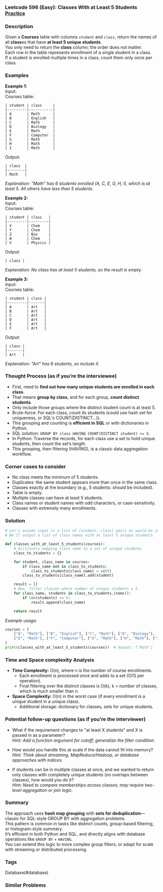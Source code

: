 ### Leetcode 596 (Easy): Classes With at Least 5 Students [Practice](https://leetcode.com/problems/classes-with-at-least-5-students)

### Description  
Given a **Courses** table with columns `student` and `class`, return the names of all **class**es that have **at least 5 unique students**.  
You only need to return the **class** column; the order does not matter.  
Each row in the table represents enrollment of a single student in a class.  
If a student is enrolled multiple times in a class, count them only once per class.

### Examples  

**Example 1:**  
Input:  
Courses table:  
```
| student | class     |
|---------|-----------|
| A       | Math      |
| B       | English   |
| C       | Math      |
| D       | Biology   |
| E       | Math      |
| F       | Computer  |
| G       | Math      |
| H       | Math      |
| I       | Math      |
```
Output:  
```
| class  |
|--------|
| Math   |
```
*Explanation: "Math" has 6 students enrolled (A, C, E, G, H, I), which is at least 5. All others have less than 5 students.*

**Example 2:**  
Input:  
Courses table:  
```
| student | class   |
|---------|---------|
| X       | Chem    |
| Y       | Chem    |
| Z       | Bio     |
| W       | Chem    |
| V       | Physics |
```
Output:  
```
| class |
```
*Explanation: No class has at least 5 students, so the result is empty.*

**Example 3:**  
Input:  
Courses table:  
```
| student | class |
|---------|-------|
| A       | Art   |
| B       | Art   |
| C       | Art   |
| D       | Art   |
| E       | Art   |
| F       | Art   |
```
Output:  
```
| class |
|-------|
| Art   |
```
*Explanation: "Art" has 6 students, so include it.*

### Thought Process (as if you’re the interviewee)  
- First, need to **find out how many unique students are enrolled in each class**.
- That means **group by class**, and for each group, **count distinct students**.
- Only include those groups where the distinct student count is at least 5.
- Brute-force: For each class, count its students (could use hash set for uniqueness, or SQL's COUNT(DISTINCT...)).
- This grouping and counting is **efficient in SQL** or with dictionaries in Python.
- SQL solution: `GROUP BY class HAVING COUNT(DISTINCT student) >= 5`.
- In Python: Traverse the records, for each class use a set to hold unique students, then count the set’s length.
- This grouping, then filtering (HAVING), is a classic data aggregation workflow.

### Corner cases to consider  
- No class meets the minimum of 5 students.
- Duplicates: the same student appears more than once in the same class.
- Classes exactly at the boundary (e.g., 5 students: should be included).
- Table is empty.
- Multiple classes can have at least 5 students.
- Class names or student names with odd characters, or case-sensitivity.
- Classes with extremely many enrollments.

### Solution

```python
# Let's assume input is a list of [student, class] pairs as would be in a DB table.
# We'll output a list of class names with at least 5 unique students.

def classes_with_at_least_5_students(courses):
    # Dictionary mapping class name to a set of unique students
    class_to_students = {}

    for student, class_name in courses:
        if class_name not in class_to_students:
            class_to_students[class_name] = set()
        class_to_students[class_name].add(student)

    result = []
    # Now, filter classes where number of unique students ≥ 5
    for class_name, students in class_to_students.items():
        if len(students) >= 5:
            result.append(class_name)

    return result
```
*Example usage:*
```python
courses = [
    ["A", "Math"], ["B", "English"], ["C", "Math"], ["D", "Biology"],
    ["E", "Math"], ["F", "Computer"], ["G", "Math"], ["H", "Math"], ["I", "Math"]
]
print(classes_with_at_least_5_students(courses))  # Output: ['Math']
```

### Time and Space complexity Analysis  

- **Time Complexity:** O(n), where n is the number of course enrollments.  
  - Each enrollment is processed once and adds to a set (O(1) per operation).
  - Final filtering over the distinct classes is O(k), k = number of classes, which is much smaller than n.
- **Space Complexity:** O(n) in the worst case (if every enrollment is a unique student in a unique class).
  - Additional storage: dictionary for classes, sets for unique students.

### Potential follow-up questions (as if you’re the interviewer)  

- What if the requirement changes to "at least X students" and X is passed in as a parameter?  
  *Hint: Add a function argument for cutoff; generalize the filter condition.*

- How would you handle this at scale if the data cannot fit into memory?  
  *Hint: Think about streaming, MapReduce/Hadoop, or database approaches with indices.*

- If students can be in multiple classes at once, and we wanted to return only classes with completely unique students (no overlaps between classes), how would you do it?  
  *Hint: Need to compare memberships across classes; may require two-level aggregation or join logic.*

### Summary
The approach uses **hash map grouping** with **sets for deduplication**—classic for SQL-style GROUP BY with aggregation problems.  
This pattern is common in tasks like distinct counts, group-based filtering, or histogram-style summary.  
It’s efficient in both Python and SQL, and directly aligns with database operations like `GROUP BY` + `HAVING`.  
You can extend this logic to more complex group filters, or adapt for scale with streaming or distributed processing.

### Tags
Database(#database)

### Similar Problems
